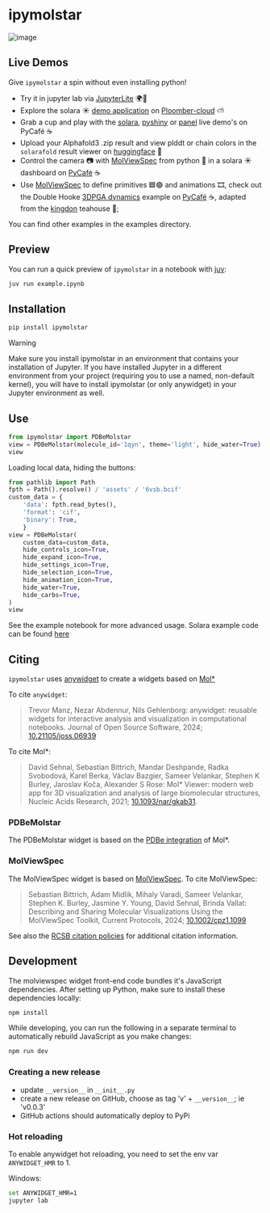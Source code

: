 # ipymolstar

![image](https://github.com/Jhsmit/ipymolstar/assets/7881506/589a94d5-2647-4977-90aa-c886c10cacb9)


## Live Demos

Give `ipymolstar` a spin without even installing python!


 - Try it in jupyter lab via [JupyterLite](https://github.com/Jhsmit/ipymolstar-demo) 🌍🚀
 - Explore the solara ☀️ [demo application](https://github.com/Jhsmit/ploomber-solara-ipymolstar) on [Ploomber-cloud](https://hidden-resonance-5816.ploomberapp.io) ⛅
 - Grab a cup and play with the [solara](https://app.py.cafe/jhsmit/ipymolstar-solara), [pyshiny](https://py.cafe/jhsmit/ipymolstar-shiny) or [panel](https://app.py.cafe/jhsmit/ipymolstar-panel) live demo's on PyCafé ☕
  - Upload your Alphafold3 .zip result and view plddt or chain colors in the `solarafold` result viewer on [huggingface](https://huggingface.co/spaces/Jhsmit/solarafold) 🤗
 - Control the camera 📷 with [MolViewSpec](https://pypi.org/project/molviewspec/) from python 🐍 in a solara ☀️ dashboard on [PyCafé](https://py.cafe/jhsmit/molviewspec-protein-visualization) ☕
 - Use [MolViewSpec](https://pypi.org/project/molviewspec/) to define primitives 🟦🟢 and animations 🎞️, check out the Double Hooke [3DPGA dynamics](https://enki.ws/ganja.js/examples/pga_dyn.html) example on [PyCafé](https://py.cafe/jhsmit/ipymolstar-kingdon-double-hooke) ☕, adapted from the [kingdon](https://github.com/tBuLi/kingdon) teahouse 🍵;

You can find other examples in the examples directory.

## Preview

You can run a quick preview of `ipymolstar` in a notebook with [juv](https://github.com/manzt/juv):
    
```sh
juv run example.ipynb
```

## Installation

```sh
pip install ipymolstar
```
> [!WARNING]  
> Make sure you install ipymolstar in an environment that contains your installation of Jupyter. If you have installed Jupyter in a different environment from your project (requiring you to use a named, non-default kernel), you will have to install ipymolstar (or only anywidget) in your Jupyter environment as well.


## Use

```python
from ipymolstar import PDBeMolstar
view = PDBeMolstar(molecule_id='1qyn', theme='light', hide_water=True)
view
```

Loading local data, hiding the buttons:

```python
from pathlib import Path 
fpth = Path().resolve() / 'assets' / '6vsb.bcif'
custom_data = {
    'data': fpth.read_bytes(),
    'format': 'cif',
    'binary': True,
    }
view = PDBeMolstar(
    custom_data=custom_data, 
    hide_controls_icon=True, 
    hide_expand_icon=True, 
    hide_settings_icon=True, 
    hide_selection_icon=True, 
    hide_animation_icon=True,
    hide_water=True,
    hide_carbs=True,
)
view
```

See the example notebook for more advanced usage. 
Solara example code can be found [here](https://github.com/Jhsmit/ploomber-solara-ipymolstar)

## Citing

`ipymolstar` uses [anywidget](https://github.com/manzt/anywidget) to create a widgets based on [Mol*](https://molstar.org/)

To cite `anywidget`:
> Trevor Manz, Nezar Abdennur, Nils Gehlenborg: anywidget: reusable widgets for interactive analysis and visualization in computational notebooks. Journal of Open Source Software, 2024; [10.21105/joss.06939](https://doi.org/10.21105/joss.06939)

To cite Mol*:
> David Sehnal, Sebastian Bittrich, Mandar Deshpande, Radka Svobodová, Karel Berka, Václav Bazgier, Sameer Velankar, Stephen K Burley, Jaroslav Koča, Alexander S Rose: Mol* Viewer: modern web app for 3D visualization and analysis of large biomolecular structures, Nucleic Acids Research, 2021; [10.1093/nar/gkab31](https://doi.org/10.1093/nar/gkab314).


### PDBeMolstar
The PDBeMolstar widget is based on the [PDBe integration](https://github.com/molstar/pdbe-molstar) of Mol*.


### MolViewSpec

The MolViewSpec widget is based on [MolViewSpec](https://github.com/molstar/mol-view-spec). To cite MolViewSpec:

> Sebastian Bittrich, Adam Midlik, Mihaly Varadi, Sameer Velankar, Stephen K. Burley, Jasmine Y. Young, David Sehnal, Brinda Vallat: Describing and Sharing Molecular Visualizations Using the MolViewSpec Toolkit, Current Protocols, 2024; [10.1002/cpz1.1099](https://doi.org/10.1002/cpz1.1099)

See also the [RCSB citation policies](https://www.rcsb.org/pages/policies) for additional citation information.

## Development


The molviewspec widget front-end code bundles it's JavaScript dependencies. After setting up Python,
make sure to install these dependencies locally:

```sh
npm install
```

While developing, you can run the following in a separate terminal to automatically
rebuild JavaScript as you make changes:

```sh
npm run dev
```


### Creating a new release

- update `__version__` in `__init__.py`
- create a new release on GitHub, choose as tag 'v' + `__version__`; ie 'v0.0.3'
- GitHub actions should automatically deploy to PyPi

### Hot reloading

To enable anywidget hot reloading, you need to set the env var `ANYWIDGET_HMR` to 1. 

Windows:
```bash
set ANYWIDGET_HMR=1
jupyter lab
```
